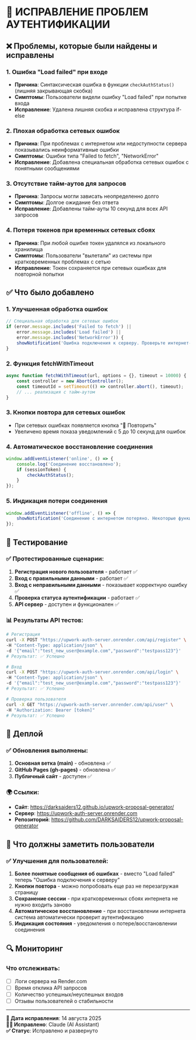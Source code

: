 # 🔧 ИСПРАВЛЕНИЕ ПРОБЛЕМ АУТЕНТИФИКАЦИИ

## ❌ Проблемы, которые были найдены и исправлены

### 1. **Ошибка "Load failed" при входе**
- **Причина**: Синтаксическая ошибка в функции `checkAuthStatus()` (лишняя закрывающая скобка)
- **Симптомы**: Пользователи видели ошибку "Load failed" при попытке входа
- **Исправление**: Удалена лишняя скобка и исправлена структура if-else

### 2. **Плохая обработка сетевых ошибок**
- **Причина**: При проблемах с интернетом или недоступности сервера показывались неинформативные ошибки
- **Симптомы**: Ошибки типа "Failed to fetch", "NetworkError" 
- **Исправление**: Добавлена специальная обработка сетевых ошибок с понятными сообщениями

### 3. **Отсутствие тайм-аутов для запросов**
- **Причина**: Запросы могли зависать неопределенно долго
- **Симптомы**: Долгое ожидание без ответа
- **Исправление**: Добавлены тайм-ауты 10 секунд для всех API запросов

### 4. **Потеря токенов при временных сетевых сбоях**
- **Причина**: При любой ошибке токен удалялся из локального хранилища
- **Симптомы**: Пользователи "вылетали" из системы при кратковременных проблемах с сетью
- **Исправление**: Токен сохраняется при сетевых ошибках для повторной попытки

## ✅ Что было добавлено

### 1. **Улучшенная обработка ошибок**
```javascript
// Специальная обработка для сетевых ошибок
if (error.message.includes('Failed to fetch') || 
    error.message.includes('Load failed') || 
    error.message.includes('NetworkError')) {
    showNotification('Ошибка подключения к серверу. Проверьте интернет-соединение и попробуйте снова.', 'error', true);
}
```

### 2. **Функция fetchWithTimeout**
```javascript
async function fetchWithTimeout(url, options = {}, timeout = 10000) {
    const controller = new AbortController();
    const timeoutId = setTimeout(() => controller.abort(), timeout);
    // ... реализация с тайм-аутом
}
```

### 3. **Кнопки повтора для сетевых ошибок**
- При сетевых ошибках появляется кнопка "🔄 Повторить"
- Увеличено время показа уведомлений с 5 до 10 секунд для ошибок

### 4. **Автоматическое восстановление соединения**
```javascript
window.addEventListener('online', () => {
    console.log('Соединение восстановлено');
    if (sessionToken) {
        checkAuthStatus();
    }
});
```

### 5. **Индикация потери соединения**
```javascript
window.addEventListener('offline', () => {
    showNotification('Соединение с интернетом потеряно. Некоторые функции могут быть недоступны.', 'warning');
});
```

## 🧪 Тестирование

### ✅ Протестированные сценарии:
1. **Регистрация нового пользователя** - работает ✅
2. **Вход с правильными данными** - работает ✅  
3. **Вход с неправильными данными** - показывает корректную ошибку ✅
4. **Проверка статуса аутентификации** - работает ✅
5. **API сервер** - доступен и функционален ✅

### 📊 Результаты API тестов:
```bash
# Регистрация
curl -X POST "https://upwork-auth-server.onrender.com/api/register" \
-H "Content-Type: application/json" \
-d '{"email":"test_new_user@example.com","password":"testpass123"}'
# Результат: ✅ Успешно

# Вход
curl -X POST "https://upwork-auth-server.onrender.com/api/login" \
-H "Content-Type: application/json" \
-d '{"email":"test_new_user@example.com","password":"testpass123"}'
# Результат: ✅ Успешно

# Проверка пользователя
curl -X GET "https://upwork-auth-server.onrender.com/api/user" \
-H "Authorization: Bearer [token]"
# Результат: ✅ Успешно
```

## 🚀 Деплой

### ✅ Обновления выполнены:
1. **Основная ветка (main)** - обновлена ✅
2. **GitHub Pages (gh-pages)** - обновлена ✅
3. **Публичный сайт** - доступен ✅

### 🌍 Ссылки:
- **Сайт**: https://darksaiders12.github.io/upwork-proposal-generator/
- **Сервер**: https://upwork-auth-server.onrender.com
- **Репозиторий**: https://github.com/DARKSAIDERS12/upwork-proposal-generator

## 📱 Что должны заметить пользователи

### ✅ Улучшения для пользователей:
1. **Более понятные сообщения об ошибках** - вместо "Load failed" теперь "Ошибка подключения к серверу"
2. **Кнопки повтора** - можно попробовать еще раз не перезагружая страницу
3. **Сохранение сессии** - при кратковременных сбоях интернета не нужно входить заново
4. **Автоматическое восстановление** - при восстановлении интернета система автоматически проверит аутентификацию
5. **Индикация состояния** - уведомления о потере/восстановлении соединения

## 🔍 Мониторинг

### Что отслеживать:
- [ ] Логи сервера на Render.com
- [ ] Время отклика API запросов  
- [ ] Количество успешных/неуспешных входов
- [ ] Отзывы пользователей о стабильности

---

**📅 Дата исправления**: 14 августа 2025  
**👨‍💻 Исправлено**: Claude (AI Assistant)  
**✅ Статус**: Исправлено и развернуто

